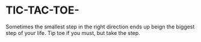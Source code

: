 # TIC-TAC-TOE-
Sometimes the smallest step in the right direction ends up beign the biggest step of your life. Tip toe if you must, but take the step.

